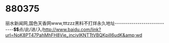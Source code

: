 # 880375
丽水新闻网,国色天香网www,tttzzz黑料不打烊永久地址----------------------------💲💲点/此/进/入/http://www.baidu.com/link?url=NoK8PT47PahMhFH8Vie_jnciyIKNTTtVBQKpill6udK&amp;wd
